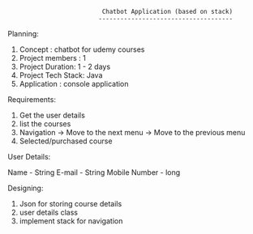 
                              Chatbot Application (based on stack)
                             -------------------------------------



Planning:

1. Concept :  chatbot for udemy courses
2. Project members : 1
3. Project Duration: 1 - 2 days
4. Project Tech Stack: Java
5. Application : console application

Requirements:


1. Get the user details
2. list the courses
3. Navigation
   -> Move to the next menu
   -> Move to the previous menu
4. Selected/purchased course




User Details:

Name - String
E-mail - String
Mobile Number - long




Designing:

1. Json for storing course details
2. user details class
3. implement stack for navigation